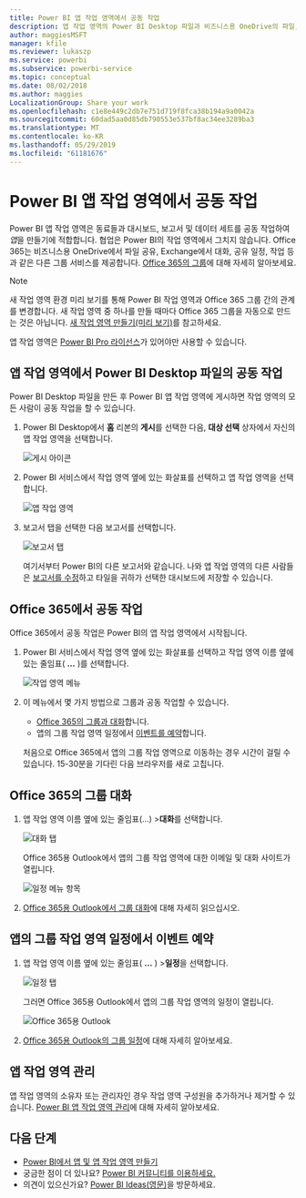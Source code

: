 ```yaml
---
title: Power BI 앱 작업 영역에서 공동 작업
description: 앱 작업 영역의 Power BI Desktop 파일과 비즈니스용 OneDrive의 파일, Exchange의 대화, 달력 및 작업의 공유와 같은 Office 365 서비스의 공동 작업에 대해 알아보세요.
author: maggiesMSFT
manager: kfile
ms.reviewer: lukaszp
ms.service: powerbi
ms.subservice: powerbi-service
ms.topic: conceptual
ms.date: 08/02/2018
ms.author: maggies
LocalizationGroup: Share your work
ms.openlocfilehash: c1e8e449c2db7e751d719f8fca38b194a9a0042a
ms.sourcegitcommit: 60dad5aa0d85db790553e537bf8ac34ee3289ba3
ms.translationtype: MT
ms.contentlocale: ko-KR
ms.lasthandoff: 05/29/2019
ms.locfileid: "61181676"
---
```

# <a name="collaborate-in-your-power-bi-app-workspace"></a>Power BI 앱 작업 영역에서 공동 작업
Power BI 앱 작업 영역은 동료들과 대시보드, 보고서 및 데이터 세트를 공동 작업하여 *앱*을 만들기에 적합합니다. 협업은 Power BI의 작업 영역에서 그치지 않습니다. Office 365는 비즈니스용 OneDrive에서 파일 공유, Exchange에서 대화, 공유 일정, 작업 등과 같은 다른 그룹 서비스를 제공합니다. [Office 365의 그룹](https://support.office.com/article/Create-a-group-in-Office-365-7124dc4c-1de9-40d4-b096-e8add19209e9)에 대해 자세히 알아보세요.

> [!NOTE]
> 새 작업 영역 환경 미리 보기를 통해 Power BI 작업 영역과 Office 365 그룹 간의 관계를 변경합니다. 새 작업 영역 중 하나를 만들 때마다 Office 365 그룹을 자동으로 만드는 것은 아닙니다. [새 작업 영역 만들기(미리 보기)](service-create-the-new-workspaces.md)를 참고하세요.

앱 작업 영역은 [Power BI Pro 라이선스](service-features-license-type.md)가 있어야만 사용할 수 있습니다.

## <a name="collaborate-on-power-bi-desktop-files-in-your-app-workspace"></a>앱 작업 영역에서 Power BI Desktop 파일의 공동 작업
Power BI Desktop 파일을 만든 후 Power BI 앱 작업 영역에 게시하면 작업 영역의 모든 사람이 공동 작업을 할 수 있습니다.

1. Power BI Desktop에서 **홈** 리본의 **게시**를 선택한 다음, **대상 선택** 상자에서 자신의 앱 작업 영역을 선택합니다.
   
    ![게시 아이콘](media/service-collaborate-power-bi-workspace/power-bi-group-publish-pbix.png)
2. Power BI 서비스에서 작업 영역 옆에 있는 화살표를 선택하고 앱 작업 영역을 선택합니다.
   
    ![앱 작업 영역](media/service-collaborate-power-bi-workspace/power-bi-workspace-nav-arrow.png)
3. 보고서 탭을 선택한 다음 보고서를 선택합니다.
   
    ![보고서 탭](media/service-collaborate-power-bi-workspace/power-bi-workspace-report.png)
   
    여기서부터 Power BI의 다른 보고서와 같습니다. 나와 앱 작업 영역의 다른 사람들은 [보고서를 수정](consumer/end-user-reports.md)하고 타일을 귀하가 선택한 대시보드에 저장할 수 있습니다.

## <a name="collaborate-in-office-365"></a>Office 365에서 공동 작업
Office 365에서 공동 작업은 Power BI의 앱 작업 영역에서 시작됩니다.

1. Power BI 서비스에서 작업 영역 옆에 있는 화살표를 선택하고 작업 영역 이름 옆에 있는 줄임표( **...** )를 선택합니다. 
   
   ![작업 영역 메뉴](media/service-collaborate-power-bi-workspace/power-bi-app-ellipsis.png)
2. 이 메뉴에서 몇 가지 방법으로 그룹과 공동 작업할 수 있습니다. 
   
   * [Office 365의 그룹과 대화](service-collaborate-power-bi-workspace.md#have-a-group-conversation-in-office-365)합니다.
   * 앱의 그룹 작업 영역 일정에서 [이벤트를 예약](service-collaborate-power-bi-workspace.md#schedule-an-event-on-the-apps-group-workspace-calendar)합니다.
   
   처음으로 Office 365에서 앱의 그룹 작업 영역으로 이동하는 경우 시간이 걸릴 수 있습니다. 15-30분을 기다린 다음 브라우저를 새로 고칩니다.

## <a name="have-a-group-conversation-in-office-365"></a>Office 365의 그룹 대화
1. 앱 작업 영역 이름 옆에 있는 줄임표(...) \>**대화**를 선택합니다. 
   
    ![대화 탭](media/service-collaborate-power-bi-workspace/power-bi-app-ellipsis.png)
   
   Office 365용 Outlook에서 앱의 그룹 작업 영역에 대한 이메일 및 대화 사이트가 열립니다.
   
   ![일정 메뉴 항목](media/service-collaborate-power-bi-workspace/pbi_grps_o365convo.png)
2. [Office 365용 Outlook에서 그룹 대화](https://support.office.com/Article/Have-a-group-conversation-a0482e24-a769-4e39-a5ba-a7c56e828b22)에 대해 자세히 읽으십시오.

## <a name="schedule-an-event-on-the-apps-group-workspace-calendar"></a>앱의 그룹 작업 영역 일정에서 이벤트 예약
1. 앱 작업 영역 이름 옆에 있는 줄임표( **...** ) \>**일정**을 선택합니다. 
   
   ![일정 탭](media/service-collaborate-power-bi-workspace/power-bi-app-ellipsis.png)
   
   그러면 Office 365용 Outlook에서 앱의 그룹 작업 영역의 일정이 열립니다.
   
   ![Office 365용 Outlook](media/service-collaborate-power-bi-workspace/pbi_grps_o365_calendar.png)
2. [Office 365용 Outlook의 그룹 일정](https://support.office.com/Article/Add-edit-and-subscribe-to-group-events-0cf1ad68-1034-4306-b367-d75e9818376a)에 대해 자세히 알아보세요.

## <a name="manage-an-app-workspace"></a>앱 작업 영역 관리
앱 작업 영역의 소유자 또는 관리자인 경우 작업 영역 구성원을 추가하거나 제거할 수 있습니다. [Power BI 앱 작업 영역 관리](service-manage-app-workspace-in-power-bi-and-office-365.md)에 대해 자세히 알아보세요.

## <a name="next-steps"></a>다음 단계
* [Power BI에서 앱 및 앱 작업 영역 만들기](service-create-distribute-apps.md)
* 궁금한 점이 더 있나요? [Power BI 커뮤니티를 이용하세요.](http://community.powerbi.com/)
* 의견이 있으신가요? [Power BI Ideas(영문)](https://ideas.powerbi.com/forums/265200-power-bi)을 방문하세요.

